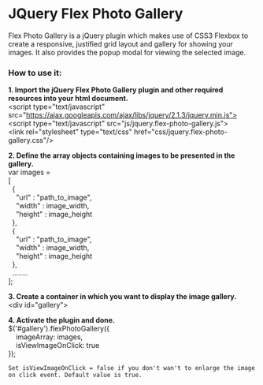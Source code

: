 # JQuery Flex Photo Gallery
Flex Photo Gallery is a jQuery plugin which makes use of CSS3 Flexbox to create a responsive, justified grid layout and gallery for showing your images. It also provides the popup modal for viewing the selected image.

<b><h3>How to use it:</h3></b>
<b>1. Import the jQuery Flex Photo Gallery plugin and other required resources into your html document.<br/></b>
	&lt;script type="text/javascript" src="https://ajax.googleapis.com/ajax/libs/jquery/2.1.3/jquery.min.js"></script>
    <br/>
    &lt;script type="text/javascript" src="js/jquery.flex-photo-gallery.js"></script>
    <br/>
    &lt;link rel="stylesheet" type="text/css" href="css/jquery.flex-photo-gallery.css"/>
    
<b>2. Define the array objects containing images to be presented in the gallery.<br/></b>
    var images = <br/>
	[<br/>
      &nbsp;&nbsp;{<br/>
        &nbsp;&nbsp;&nbsp;&nbsp;"url" : "path_to_image",<br/>
        &nbsp;&nbsp;&nbsp;&nbsp;"width" : image_width,<br/>
        &nbsp;&nbsp;&nbsp;&nbsp;"height" : image_height<br/>
      &nbsp;&nbsp;},<br/>
      &nbsp;&nbsp;{<br/>
        &nbsp;&nbsp;&nbsp;&nbsp;"url" : "path_to_image",<br/>
        &nbsp;&nbsp;&nbsp;&nbsp;"width" : image_width,<br/>
        &nbsp;&nbsp;&nbsp;&nbsp;"height" : image_height<br/>
      &nbsp;&nbsp;},<br/>
      &nbsp;&nbsp;........<br/>
    ];
    
<b>3. Create a container in which you want to display the image gallery.<br/></b>
    &lt;div id="gallery"></div>
  
<b>4. Activate the plugin and done.<br/></b>
    $('#gallery').flexPhotoGallery({<br/>
        &nbsp;&nbsp;&nbsp;&nbsp;imageArray: images,<br/>
        &nbsp;&nbsp;&nbsp;&nbsp;isViewImageOnClick: true<br/>
    });
    
    Set isViewImageOnClick = false if you don't wan't to enlarge the image on click event. Default value is true.  
 
